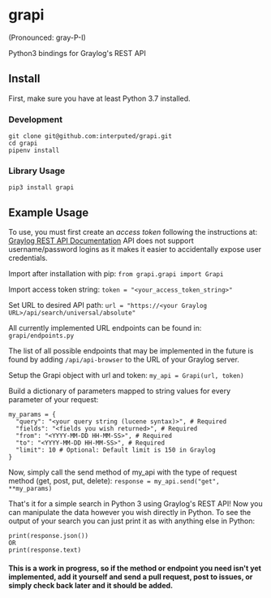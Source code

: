 # grapi
(Pronounced: gray-P-I)

Python3 bindings for Graylog's REST API

## Install
First, make sure you have at least Python 3.7 installed.
### Development
```
git clone git@github.com:interputed/grapi.git
cd grapi
pipenv install
```
### Library Usage
```
pip3 install grapi
```

## Example Usage
To use, you must first create an *access token* following the instructions at:
[Graylog REST API Documentation](http://docs.graylog.org/en/2.4/pages/configuration/rest_api.html#creating-and-using-access-token)
API does not support username/password logins as it makes it easier to accidentally expose user credentials.

Import after installation with pip:
```from grapi.grapi import Grapi```

Import access token string:
```token = "<your_access_token_string>"```

Set URL to desired API path:
```url = "https://<your Graylog URL>/api/search/universal/absolute"```

All currently implemented URL endpoints can be found in: ```grapi/endpoints.py```

The list of all possible endpoints that may be implemented in the future is found by adding ```/api/api-browser``` to the URL of your Graylog server.

Setup the Grapi object with url and token:
```my_api = Grapi(url, token)```

Build a dictionary of parameters mapped to string values for every parameter of your request:
```
my_params = {
  "query": "<your query string (lucene syntax)>", # Required
  "fields": "<fields you wish returned>", # Required
  "from": "<YYYY-MM-DD HH-MM-SS>", # Required
  "to": "<YYYY-MM-DD HH-MM-SS>", # Required
  "limit": 10 # Optional: Default limit is 150 in Graylog
}
```

Now, simply call the send method of my_api with the type of request method (get, post, put, delete):
```response = my_api.send("get", **my_params)```

That's it for a simple search in Python 3 using Graylog's REST API! Now you can manipulate the data however you wish directly in Python. To see the output of your search you can just print it as with anything else in Python:
```
print(response.json())
OR
print(response.text)
```

#### This is a work in progress, so if the method or endpoint you need isn't yet implemented, add it yourself and send a pull request, post to issues, or simply check back later and it should be added.
